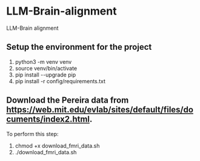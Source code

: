 # LLM-Brain-alignment
LLM-Brain alignment

## Setup the environment for the project
1. python3 -m venv venv
2. source venv/bin/activate
3. pip install --upgrade pip
2. pip install -r config/requirements.txt

## Download the Pereira data from https://web.mit.edu/evlab/sites/default/files/documents/index2.html.
To perform this step:
1. chmod +x download_fmri_data.sh
2. ./download_fmri_data.sh



